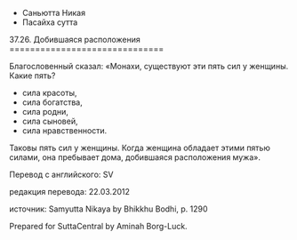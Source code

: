 









* Саньютта Никая
* Пасайха сутта


37\.26\. Добившаяся расположения
\=\=\=\=\=\=\=\=\=\=\=\=\=\=\=\=\=\=\=\=\=\=\=\=\=\=\=\=\=\=



Благословенный сказал: «Монахи, существуют эти пять сил у женщины\. Какие пять?


* сила красоты,
* сила богатства,
* сила родни,
* сила сыновей,
* сила нравственности\.


Таковы пять сил у женщины\. Когда женщина обладает этими пятью силами, она пребывает дома, добившаяся расположения мужа»\.



Перевод с английского: SV


редакция перевода: 22\.03\.2012


источник: Samyutta Nikaya by Bhikkhu Bodhi, p\. 1290


Prepared for SuttaCentral by Aminah Borg\-Luck\.






